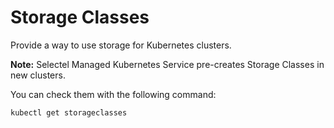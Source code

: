# Storage Classes

Provide a way to use storage for Kubernetes clusters.

**Note:** Selectel Managed Kubernetes Service pre-creates Storage Classes in new clusters.

You can check them with the following command:
```bash
kubectl get storageclasses
```